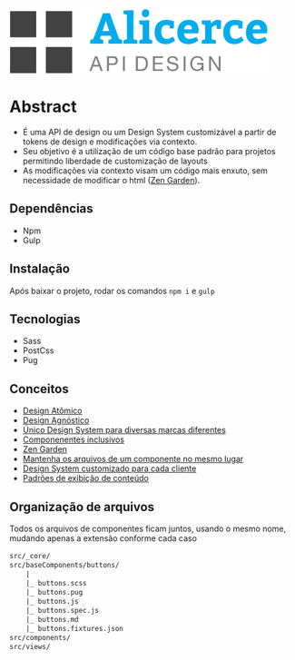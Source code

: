 ![Logo Alicerce](https://raw.githubusercontent.com/alexmfs/alicerce/main/dist/_data/logo.png)


# Abstract

- É uma API de design ou um Design System customizável a partir de tokens de design e modificações via contexto. 
- Seu objetivo é a utilização de um código base padrão para projetos permitindo liberdade de customização de layouts
- As modificações via contexto visam um código mais enxuto, sem necessidade de modificar o html ([Zen Garden](http://www.csszengarden.com/)).

## Dependências
- Npm
- Gulp

## Instalação
Após baixar o projeto, rodar os comandos ```npm i``` e  ```gulp```

## Tecnologias
- Sass
- PostCss
- Pug

## Conceitos
- [Design Atômico](http://bradfrost.com/blog/post/atomic-web-design/)
- [Design Agnóstico](http://bradfrost.com/blog/post/managing-technology-agnostic-design-systems/)
- [Único Design System para diversas marcas diferentes](http://bradfrost.com/blog/post/creating-themeable-design-systems/)
- [Componenentes inclusivos](https://inclusive-components.design/)
- [Zen Garden](http://www.csszengarden.com/)
- [Mantenha os arquivos de um componente no mesmo lugar](https://medium.com/tableless/8-regras-simples-para-uma-arquitetura-css-robusta-e-escal%C3%A1vel-545c6dade170#ea98)
- [Design System customizado para cada cliente](http://bradfrost.com/blog/post/creating-themeable-design-systems/)
- [Padrões de exibição de conteúdo](http://v3.danielmall.com/articles/content-display-patterns/) 

## Organização de arquivos
Todos os arquivos de componentes ficam juntos, usando o mesmo nome, mudando apenas a extensão conforme cada caso
```
src/_core/
src/baseComponents/buttons/
    |
    |_ buttons.scss
    |_ buttons.pug
    |_ buttons.js
    |_ buttons.spec.js
    |_ buttons.md
    |_ buttons.fixtures.json
src/components/
src/views/
```
